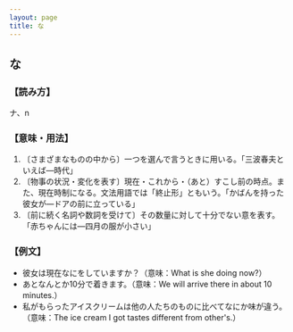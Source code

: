 ```yaml
---
layout: page
title: な
---
```

## な

### 【読み方】
ナ、n

### 【意味・用法】
1. 〔さまざまなものの中から〕一つを選んで言うときに用いる。「三波春夫といえば―時代」
2. 〔物事の状況・変化を表す〕現在・これから・（あと）すこし前の時点。また、現在時制になる。文法用語では「終止形」ともいう。「かばんを持った彼女が―ドアの前に立っている」
3. 〔前に続く名詞や数詞を受けて〕その数量に対して十分でない意を表す。「赤ちゃんには―四月の服が小さい」

### 【例文】
- 彼女は現在なにをしていますか？（意味：What is she doing now?）
- あとなんとか10分で着きます。（意味：We will arrive there in about 10 minutes.）
- 私がもらったアイスクリームは他の人たちのものに比べてなにか味が違う。（意味：The ice cream I got tastes different from other's.）